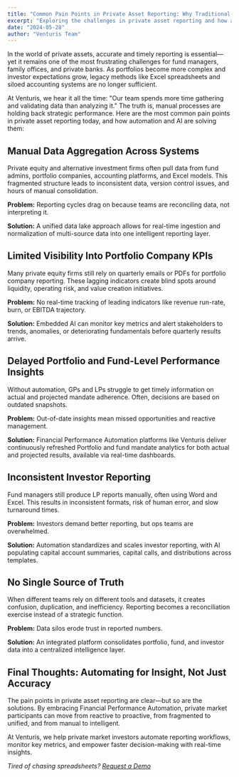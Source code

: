 ```yaml
---
title: "Common Pain Points in Private Asset Reporting: Why Traditional Methods Are Breaking Down"
excerpt: "Exploring the challenges in private asset reporting and how automation is solving them"
date: "2024-05-28"
author: "Venturis Team"
---
```


In the world of private assets, accurate and timely reporting is essential—yet it remains one of the most frustrating challenges for fund managers, family offices, and private banks. As portfolios become more complex and investor expectations grow, legacy methods like Excel spreadsheets and siloed accounting systems are no longer sufficient.

At Venturis, we hear it all the time: "Our team spends more time gathering and validating data than analyzing it." The truth is, manual processes are holding back strategic performance. Here are the most common pain points in private asset reporting today, and how automation and AI are solving them:

## Manual Data Aggregation Across Systems

Private equity and alternative investment firms often pull data from fund admins, portfolio companies, accounting platforms, and Excel models. This fragmented structure leads to inconsistent data, version control issues, and hours of manual consolidation.

**Problem:** Reporting cycles drag on because teams are reconciling data, not interpreting it.

**Solution:** A unified data lake approach allows for real-time ingestion and normalization of multi-source data into one intelligent reporting layer.

## Limited Visibility Into Portfolio Company KPIs

Many private equity firms still rely on quarterly emails or PDFs for portfolio company reporting. These lagging indicators create blind spots around liquidity, operating risk, and value creation initiatives.

**Problem:** No real-time tracking of leading indicators like revenue run-rate, burn, or EBITDA trajectory.

**Solution:** Embedded AI can monitor key metrics and alert stakeholders to trends, anomalies, or deteriorating fundamentals before quarterly results arrive.

## Delayed Portfolio and Fund-Level Performance Insights

Without automation, GPs and LPs struggle to get timely information on actual and projected mandate adherence. Often, decisions are based on outdated snapshots.

**Problem:** Out-of-date insights mean missed opportunities and reactive management.

**Solution:** Financial Performance Automation platforms like Venturis deliver continuously refreshed Portfolio and fund mandate analytics for both actual and projected results, available via real-time dashboards.

## Inconsistent Investor Reporting

Fund managers still produce LP reports manually, often using Word and Excel. This results in inconsistent formats, risk of human error, and slow turnaround times.

**Problem:** Investors demand better reporting, but ops teams are overwhelmed.

**Solution:** Automation standardizes and scales investor reporting, with AI populating capital account summaries, capital calls, and distributions across templates.

## No Single Source of Truth

When different teams rely on different tools and datasets, it creates confusion, duplication, and inefficiency. Reporting becomes a reconciliation exercise instead of a strategic function.

**Problem:** Data silos erode trust in reported numbers.

**Solution:** An integrated platform consolidates portfolio, fund, and investor data into a centralized intelligence layer.

## Final Thoughts: Automating for Insight, Not Just Accuracy

The pain points in private asset reporting are clear—but so are the solutions. By embracing Financial Performance Automation, private market participants can move from reactive to proactive, from fragmented to unified, and from manual to intelligent.

At Venturis, we help private market investors automate reporting workflows, monitor key metrics, and empower faster decision-making with real-time insights.

*Tired of chasing spreadsheets? [Request a Demo](/request-demo)*